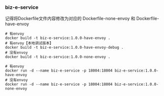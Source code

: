 ### biz-e-service


记得将Dockerfile文件内容修改为对应的 Dockerfile-none-envoy 和 Dockerfile-have-envoy
```shell
# 有envoy
docker build -t biz-e-service:1.0.0-have-envoy .
# 有envoy【本地调试版本】
docker build -t biz-e-service:1.0.0-have-envoy-debug .
# 没有envoy
docker build -t biz-e-service:1.0.0-none-envoy .
```

```shell
# 有envoy
docker run -d --name biz-e-service -p 18004:18004 biz-e-service:1.0.0-have-envoy
# 没有envoy
docker run -d --name biz-e-service -p 18004:18004 biz-e-service:1.0.0-none-envoy
```
